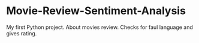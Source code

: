 # Movie-Review-Sentiment-Analysis
My first Python project. 
About movies review. Checks for faul language and gives rating.
